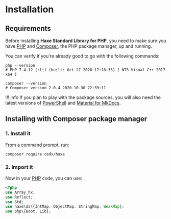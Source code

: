 # Installation

## Requirements
Before installing **Haxe Standard Library for PHP**, you need to make sure you have [PHP](https://www.php.net)
and [Composer](https://getcomposer.org), the PHP package manager, up and running.

You can verify if you're already good to go with the following commands:

``` shell
php --version
# PHP 7.4.12 (cli) (built: Oct 27 2020 17:18:33) ( NTS Visual C++ 2017 x64 )

composer --version
# Composer version 2.0.4 2020-10-30 22:39:11
```

!!! info
	If you plan to play with the package sources, you will also need the latest versions of
	[PowerShell](https://docs.microsoft.com/en-us/powershell) and [Material for MkDocs](https://squidfunk.github.io/mkdocs-material).

## Installing with Composer package manager

### 1. Install it
From a command prompt, run:

``` shell
composer require cedx/haxe
```

### 2. Import it
Now in your [PHP](https://www.php.net) code, you can use:

``` php
<?php
use Array_hx;
use Reflect;
use Std;
use haxe\ds\{IntMap, ObjectMap, StringMap, WeakMap};
use php\{Boot, Lib};
```
